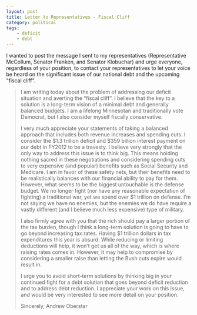 ```yaml
---
layout: post
title: Letter to Representatives - Fiscal Cliff
category: political
tags:
    - deficit
    - debt
---
```

I wanted to post the message I sent to my representatives (Representative McCollum, Senator Franken, and Senator Klobuchar) and urge everyone, regardless of your position, to contact your representatives to let your voice be heard on the significant issue of our national debt and the upcoming "fiscal cliff".

> I am writing today about the problem of addressing our deficit situation and averting the “fiscal cliff”. I believe that the key to a solution is a long-term vision of a minimal debt and generally balanced budgets. I am a lifelong Minnesotan and traditionally vote Democrat, but I also consider myself fiscally conservative.
>
> I very much appreciate your statements of taking a balanced approach that includes both revenue increases and spending cuts. I consider the $1.3 trillion deficit and $359 billion interest payment on our debt in FY2012 to be a travesty. I believe very strongly that the only way to address this issue is to think big. This means holding nothing sacred in these negotiations and considering spending cuts to very expensive (and popular) benefits such as Social Security and Medicare. I am in favor of these safety nets, but their benefits need to be realistically balances with our financial ability to pay for them. However, what seems to be the biggest untouchable is the defense budget. We no longer fight (nor have any reasonable expectation of fighting) a traditional war, yet we spend over $1 trillion on defense. I’m not saying we have no enemies, but the enemies we do have require a vastly different (and I believe much less expensive) type of military.
>
> I also firmly agree with you that the rich should pay a larger portion of the tax burden, though I think a long-term solution is going to have to go beyond increasing tax rates. Having $1 trillion dollars in tax expenditures this year is absurd. While reducing or limiting deductions will help, it won’t get us all of the way, which is where raising rates comes in. However, it may help to compromise by considering a smaller raise than letting the Bush cuts expire would result in.
>
> I urge you to avoid short-term solutions by thinking big in your continued fight for a debt solution that goes beyond deficit reduction and to address debt reduction. I appreciate your work on this issue, and would be very interested to see more detail on your position.
>
> Sincerely,
> Andrew Oberstar
